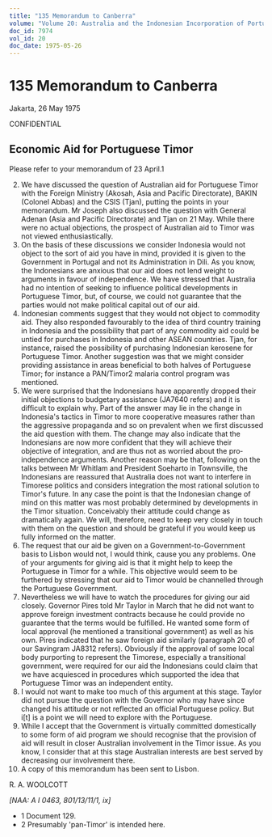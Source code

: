```yaml
---
title: "135 Memorandum to Canberra"
volume: "Volume 20: Australia and the Indonesian Incorporation of Portuguese Timor, 1974-1976"
doc_id: 7974
vol_id: 20
doc_date: 1975-05-26
---
```


# 135 Memorandum to Canberra

Jakarta, 26 May 1975

CONFIDENTIAL

## Economic Aid for Portuguese Timor

Please refer to your memorandum of 23 April.1

  2. We have discussed the question of Australian aid for Portuguese Timor with the Foreign Ministry (Akosah, Asia and Pacific Directorate), BAKIN (Colonel Abbas) and the CSIS (Tjan), putting the points in your memorandum. Mr Joseph also discussed the question with General Adenan (Asia and Pacific Directorate) and Tjan on 21 May. While there were no actual objections, the prospect of Australian aid to Timor was not viewed enthusiastically.
  3. On the basis of these discussions we consider Indonesia would not object to the sort of aid you have in mind, provided it is given to the Government in Portugal and not its Administration in Dili. As you know, the Indonesians are anxious that our aid does not lend weight to arguments in favour of independence. We have stressed that Australia had no intention of seeking to influence political developments in Portuguese Timor, but, of course, we could not guarantee that the parties would not make political capital out of our aid.
  4. Indonesian comments suggest that they would not object to commodity aid. They also responded favourably to the idea of third country training in Indonesia and the possibility that part of any commodity aid could be untied for purchases in Indonesia and other ASEAN countries. Tjan, for instance, raised the possibility of purchasing Indonesian kerosene for Portuguese Timor. Another suggestion was that we might consider providing assistance in areas beneficial to both halves of Portuguese Timor; for instance a PAN/Timor2 malaria control program was mentioned.
  5. We were surprised that the Indonesians have apparently dropped their initial objections to budgetary assistance (JA7640 refers) and it is difficult to explain why. Part of the answer may lie in the change in Indonesia's tactics in Timor to more cooperative measures rather than the aggressive propaganda and so on prevalent when we first discussed the aid question with them. The change may also indicate that the Indonesians are now more confident that they will achieve their objective of integration, and are thus not as worried about the pro­ independence arguments. Another reason may be that, following on the talks between Mr Whitlam and President Soeharto in Townsville, the Indonesians are reassured that Australia does not want to interfere in Timorese politics and considers integration the most rational solution to Timor's future. In any case the point is that the Indonesian change of mind on this matter was most probably determined by developments in the Timor situation. Conceivably their attitude could change as dramatically again. We will, therefore, need to keep very closely in touch with them on the question and should be grateful if you would keep us fully informed on the matter.
  6. The request that our aid be given on a Government-to-Government basis to Lisbon would not, I would think, cause you any problems. One of your arguments for giving aid is that it might help to keep the Portuguese in Timor for a while. This objective would seem to be furthered by stressing that our aid to Timor would be channelled through the Portuguese Government.
  7. Nevertheless we will have to watch the procedures for giving our aid closely. Governor Pires told Mr Taylor in March that he did not want to approve foreign investment contracts because he could provide no guarantee that the terms would be fulfilled. He wanted some form of local approval (he mentioned a transitional government) as well as his own. Pires indicated that he saw foreign aid similarly (paragraph 20 of our Savingram JA8312 refers). Obviously if the approval of some local body purporting to represent the Timorese, especially a transitional government, were required for our aid the Indonesians could claim that we have acquiesced in procedures which supported the idea that Portuguese Timor was an independent entity.
  8. I would not want to make too much of this argument at this stage. Taylor did not pursue the question with the Governor who may have since changed his attitude or not reflected an official Portuguese policy. But i[t] is a point we will need to explore with the Portuguese.
  9. While I accept that the Government is virtually committed domestically to some form of aid program we should recognise that the provision of aid will result in closer Australian involvement in the Timor issue. As you know, I consider that at this stage Australian interests are best served by decreasing our involvement there.
  10. A copy of this memorandum has been sent to Lisbon.



R. A. WOOLCOTT

_[NAA: A I 0463, 801/13/11/1, ix]_

  * 1 Document 129.
  * 2 Presumably 'pan-Timor' is intended here.


